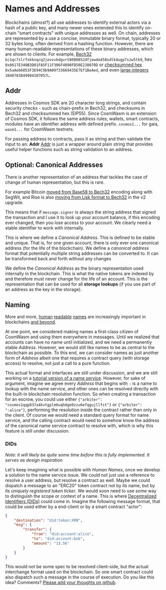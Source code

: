 # Names and Addresses

Blockchains (almost?) all use addresses to identify external actors via a hash of a public key, and many newer ones extended this to identify on-chain "smart contracts" with unique addresses as well. On chain, addresses are represented by a use a concise, immutable binary format, typically 20 or 32 bytes long, often derived from a hashing function. However, there are many human-readable representations of these binary addresses, which are shown to clients. For example, [Bech32](https://en.bitcoin.it/wiki/Bech32) `bc1qc7slrfxkknqcq2jevvvkdgvrt8080852dfjewde450xdlk4ugp7szw5tk9`, hex `0x8617E340B3D01FA5F11F306F4090FD50E238070D` or [checksumned hex](https://github.com/ethereum/EIPs/blob/master/EIPS/eip-55.md) `0x5aAeb6053F3E94C9b9A09f33669435E7Ef1BeAed`, and even [large integers](https://research.kudelskisecurity.com/2018/01/16/blockchains-how-to-steal-millions-in-264-operations/) `3040783849904107057L`.

## Addr

Addresses in Cosmos SDK are 20 character long strings, and contain security checks - such as chain-prefix in Bech32, and checksums in Bech32 and checksummed hex (EIP55).
Since CosmWasm is an extension of Cosmos SDK, it follows the same address rules; wallets, smart contracts, modules have an identifier address with defined prefix. `cosmos1...` for gaia, `wasm1...` for CosmWasm testnets.

For passing address to contracts, pass it as string and then validate the input to an: **Addr**
[Addr](https://github.com/CosmWasm/cosmwasm/blob/v0.14.0/packages/std/src/addresses.rs#L31) is just a wrapper around plain string that provides useful helper functions such as string validation to an address.

## Optional: Canonical Addresses

There is another representation of an address that tackles the case of change of human representation, but this is rare.

For example Bitcoin [moved from Base58 to Bech32](https://en.bitcoin.it/wiki/BIP_0173) encoding along with SegWit, and Rise is also [moving from Lisk format to Bech32](https://medium.com/rise-vision/introducing-rise-v2-521a58e1e9de#41d5) in the v2 upgrade.

This means that if `message.signer` is always the string address that signed the transaction and I use it to look up your account balance, if this encoding ever changed, then you lose access to your account. We clearly need a stable identifier to work with internally.

This is where we define a *Canonical Address*. This is defined to be stable and unique. That is, for one given account, there is only ever one canonical address (for the life of the blockchain). We define a *canonical address* format that potentially multiple string addresses can be converted to. It can be transformed back and forth without any changes

We define the *Canonical Address* as the binary representation used internally in the blockchain. This is what the native tokens are indexed by and therefore must never change for the life of an account. This is the representation that can be used for all **storage lookups** (if you use part of an address as the key in the storage).

## Naming

More and more, [human](https://app.ens.domains/about) [readable](https://docs.blockstack.org/core/naming/introduction.html) [names](https://iov.one) are increasingly important in blockchains [and beyond](https://hackernoon.com/everything-you-didnt-know-about-the-handshake-naming-system-how-this-blockchain-project-will-483464309f33).

At one point, we considered making names a first-class citizen of CosmWasm and using them everywhere in messages. Until we realized that accounts can have no name until initialized, and we need a permanently stable *Address*. However, we would still like names to be as central to the blockchain as possible. To this end, we can consider names as just another form of *Address* albeit one that requires a contract query (with storage access) to resolve, not just a call to a pure function.

This actual format and interfaces are still under discussion, and we are still working on a [tutorial version of a name service](../learn/name-service/intro). However, for sake of argument, imagine we agree every *Address* that begins with `:` is a name to lookup with the name service, and other ones can be resolved directly with the built-in blockchain resolution function. So when creating a transaction for an escrow, you could use either `{"arbiter": "cosmos1qqp837a4kvtgplm6uqhdge0zzu6efqgujllfst"}` or `{"arbiter": ":alice"}`, performing the resolution inside the contract rather than only in the client. Of course we would need a standard query format for name service, and the calling contract would need to somehow know the address of the canonical name service contract to resolve with, which is why this feature is still under discussion.

### DIDs

*Note: it will likely be quite some time before this is fully implemented. It serves as design inspiration*

Let's keep imagining what is possible with *Human Names*, once we develop a solution to the name service issue. We could not just use a reference to resolve a user address, but resolve a contract as well. Maybe we could dispatch a message to an "ERC20" token contract not by its name, but by its *uniquely registered token ticker*. We would soon need to use some way to distinguish the scope or context of a name. This is where [Decentralized Identifiers (DIDs)](https://www.w3.org/TR/did-core/) could come in. Imagine the following message format, that could be used either by a end-client or by a smart contract "actor":

```json
{
    "destination": "did:token:XRN",
    "msg": {
        "transfer": {
            "from": "did:account:alice",
            "to": "did:account:bob",
            "amount": "13.56"
        }
    }
}
```

This would not be some spec to be resolved client-side, but the actual interchange format used on the blockchain. So one smart contract could also dispatch such a message in the course of execution. Do you like this idea? Comments? [Please add your thoughts on github](https://github.com/CosmWasm/cosmwasm/issues/80).
